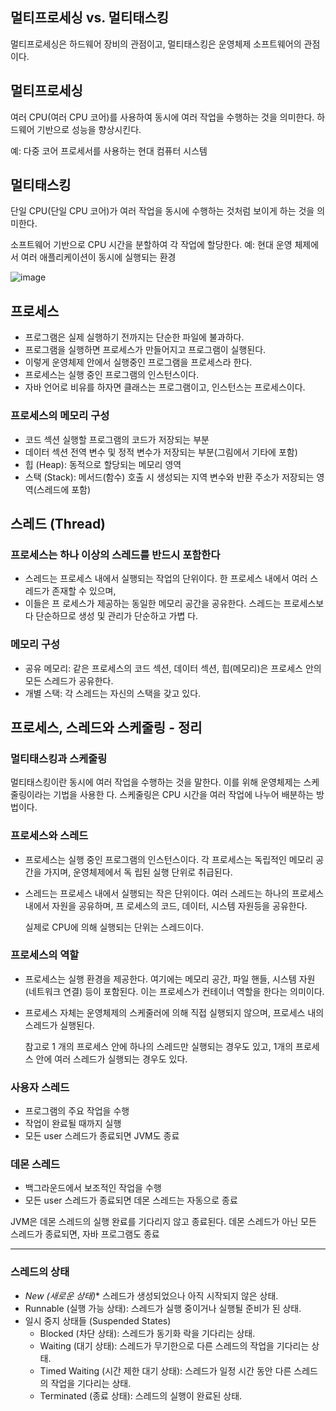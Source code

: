 ## 멀티프로세싱 vs. 멀티태스킹

멀티프로세싱은 하드웨어 장비의 관점이고, 멀티태스킹은 운영체제 소프트웨어의 관점이다.

## 멀티프로세싱

여러 CPU(여러 CPU 코어)를 사용하여 동시에 여러 작업을 수행하는 것을 의미한다. 하드웨어 기반으로 성능을 향상시킨다.

예: 다중 코어 프로세서를 사용하는 현대 컴퓨터 시스템

## 멀티태스킹

단일 CPU(단일 CPU 코어)가 여러 작업을 동시에 수행하는 것처럼 보이게 하는 것을 의미한다. 

소프트웨어 기반으로 CPU 시간을 분할하여 각 작업에 할당한다.
예: 현대 운영 체제에서 여러 애플리케이션이 동시에 실행되는 환경

![image](https://github.com/user-attachments/assets/d69bf23e-d4ba-4ad5-833c-e00e269eee42)

## 프로세스

- 프로그램은 실제 실행하기 전까지는 단순한 파일에 불과하다.
- 프로그램을 실행하면 프로세스가 만들어지고 프로그램이 실행된다.
- 이렇게 운영체제 안에서 실행중인 프로그램을 프로세스라 한다.
- 프로세스는 실행 중인 프로그램의 인스턴스이다.
- 자바 언어로 비유를 하자면 클래스는 프로그램이고, 인스턴스는 프로세스이다.

### 프로세스의 메모리 구성

- 코드 섹션 실행할 프로그램의 코드가 저장되는 부분
- 데이터 섹션 전역 변수 및 정적 변수가 저장되는 부분(그림에서 기타에 포함)
- 힙 (Heap): 동적으로 할당되는 메모리 영역
- 스택 (Stack): 메서드(함수) 호출 시 생성되는 지역 변수와 반환 주소가 저장되는 영역(스레드에 포함)

## 스레드 (Thread)
### 프로세스는 하나 이상의 스레드를 반드시 포함한다

- 스레드는 프로세스 내에서 실행되는 작업의 단위이다. 한 프로세스 내에서 여러 스레드가 존재할 수 있으며, 
- 이들은 프 로세스가 제공하는 동일한 메모리 공간을 공유한다. 스레드는 프로세스보다 단순하므로 생성 및 관리가 단순하고 가볍 다.
### 메모리 구성
- 공유 메모리: 같은 프로세스의 코드 섹션, 데이터 섹션, 힙(메모리)은 프로세스 안의 모든 스레드가 공유한다. 
- 개별 스택: 각 스레드는 자신의 스택을 갖고 있다.

## 프로세스, 스레드와 스케줄링 - 정리 

### 멀티태스킹과 스케줄링
멀티태스킹이란 동시에 여러 작업을 수행하는 것을 말한다. 이를 위해 운영체제는 스케줄링이라는 기법을 사용한 다. 스케줄링은 CPU 시간을 여러 작업에 나누어 배분하는 방법이다.
### 프로세스와 스레드
- 프로세스는 실행 중인 프로그램의 인스턴스이다. 각 프로세스는 독립적인 메모리 공간을 가지며, 운영체제에서 독 립된 실행 단위로 취급된다.
- 스레드는 프로세스 내에서 실행되는 작은 단위이다. 여러 스레드는 하나의 프로세스 내에서 자원을 공유하며, 프 로세스의 코드, 데이터, 시스템 자원등을 공유한다. 

    실제로 CPU에 의해 실행되는 단위는 스레드이다.
### 프로세스의 역할
- 프로세스는 실행 환경을 제공한다. 여기에는 메모리 공간, 파일 핸들, 시스템 자원(네트워크 연결) 등이 포함된다. 이는 프로세스가 컨테이너 역할을 한다는 의미이다.
- 프로세스 자체는 운영체제의 스케줄러에 의해 직접 실행되지 않으며, 프로세스 내의 스레드가 실행된다. 
    
    참고로 1 개의 프로세스 안에 하나의 스레드만 실행되는 경우도 있고, 1개의 프로세스 안에 여러 스레드가 실행되는 경우도 있다.

### 사용자 스레드
- 프로그램의 주요 작업을 수행
- 작업이 완료될 때까지 실행
- 모든 user 스레드가 종료되면 JVM도 종료

### 데몬 스레드
- 백그라운드에서 보조적인 작업을 수행
- 모든 user 스레드가 종료되면 데몬 스레드는 자동으로 종료

JVM은 데몬 스레드의 실행 완료를 기다리지 않고 종료된다. 데몬 스레드가 아닌 모든 스레드가 종료되면, 자바 프로그램도 종료

---

### 스레드의 상태
- *New (새로운 상태)** 스레드가 생성되었으나 아직 시작되지 않은 상태. 
- Runnable (실행 가능 상태): 스레드가 실행 중이거나 실행될 준비가 된 상태. 
- 일시 중지 상태들 (Suspended States)
  - Blocked (차단 상태): 스레드가 동기화 락을 기다리는 상태.
  - Waiting (대기 상태): 스레드가 무기한으로 다른 스레드의 작업을 기다리는 상태.
  - Timed Waiting (시간 제한 대기 상태): 스레드가 일정 시간 동안 다른 스레드의 작업을 기다리는 상태.
  - Terminated (종료 상태): 스레드의 실행이 완료된 상태.
